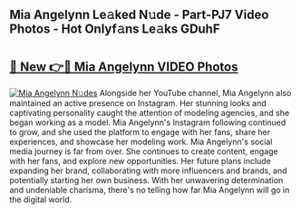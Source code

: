 ## Mia Angelynn Le𝚊ked N𝚞de - Part-PJ7 Video Photos - Hot Onlyf𝚊ns Le𝚊ks GDuhF

# <h2><a href="http://ab65965.deff.icu/?id=Mia+Angelynn">🔗 New 👉🔴 Mia Angelynn VIDEO Photos</a></h2>

[![Mia Angelynn N𝚞des](https://i.imgur.com/rIISA9y.gif)](http://ab65965.deff.icu/?id=Mia+Angelynn)
Alongside her YouTube channel, Mia Angelynn also maintained an active presence on Instagram. Her stunning looks and captivating personality caught the attention of modeling agencies, and she began working as a model. Mia Angelynn's Instagram following continued to grow, and she used the platform to engage with her fans, share her experiences, and showcase her modeling work. Mia Angelynn's social media journey is far from over. She continues to create content, engage with her fans, and explore new opportunities. Her future plans include expanding her brand, collaborating with more influencers and brands, and potentially starting her own business. With her unwavering determination and undeniable charisma, there's no telling how far Mia Angelynn will go in the digital world.

